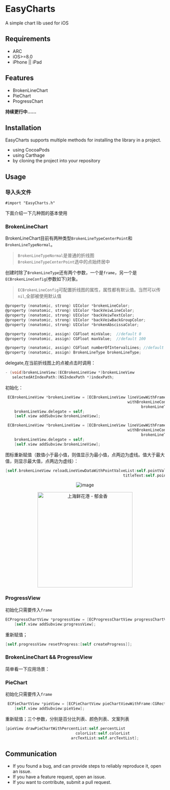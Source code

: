 # EasyCharts
A simple chart lib used for iOS

## Requirements
* ARC
* iOS>=8.0
* iPhone  || iPad

## Features
* BrokenLineChart 
* PieChart
* ProgressChart 

**持续更行中……**


## Installation

EasyCharts supports multiple methods for installing the library in a project.

* using CocoaPods
* using Carthage
* by cloning the project into your repository


<!--## How to use-->

## Usage

### 导入头文件 
`#import "EasyCharts.h"`

下面介绍一下几种图的基本使用

### BrokenLineChart 
   BrokenLineChart目前有两种类型`BrokenLineTypeCenterPoint`和`BrokenLineTypeNormal`。
   >  `BrokenLineTypeNormal`是普通的折线图 \
  >  `BrokenLineTypeCenterPoint`选中的点始终居中
  
   创建时除了`BrokenLineType`还有两个参数，一个是`frame`，另一个是`ECBrokenLineConfig`(参数如下)对象。
   
   > `ECBrokenLineConfig`可配置折线图的属性，属性都有默认值。当然可以传`nil`,全部被使用默认值
   
```Objective-c
@property (nonatomic, strong) UIColor *brokenLineColor;
@property (nonatomic, strong) UIColor *backVeiwLineColor;
@property (nonatomic, strong) UIColor *backVeiwTextColor;
@property (nonatomic, strong) UIColor *backVeiwBackGroupColor;
@property (nonatomic, strong) UIColor *brokenAbscissaColor;

@property (nonatomic, assign) CGFloat minValue;  //default 0
@property (nonatomic, assign) CGFloat maxValue;  //default 100

@property (nonatomic, assign) CGFloat numberOfIntervalLines; //default 5
@property (nonatomic, assign) BrokenLineType brokenLineType;
```
   
   delegate,在当前折线图上的点被点击时调用：
   
```Objective-c
- (void)brokenLineView:(ECBrokenLineView *)brokenLineView
   selectedAtIndexPath:(NSIndexPath *)indexPath;
```

初始化：

```Objective-C
 ECBrokenLineView *brokenLineView = [ECBrokenLineView lineViewWithFrame:frame
                                                      withBrokenLineConfig:nil
                                                            brokenLineType:BrokenLineTypeNormal];
    brokenLineView.delegate = self;
    [self.view addSubview:brokenLineView];
```

```Objective-C
 ECBrokenLineView *brokenLineView = [ECBrokenLineView lineViewWithFrame:frame
                                                      withBrokenLineConfig:nil
                                                            brokenLineType:BrokenLineTypeCenterPoint];
    brokenLineView.delegate = self;
    [self.view addSubview:brokenLineView];
```

图标重新赋值（数值小于最小值，则值显示为最小值，点两边为虚线。值大于最大值，则显示最大值，点两边为虚线）：

```Objective-C
[self.brokenLineView reloadLineViewDataWithPointValveList:self.pointValveList
                                                    titleText:self.pointTextList];
```													

<center>

![image](https://github.com/foolsong/EasyCharts/blob/master/gif/EC_lineNormal_gif.gif)

</center>

<center>
<img src="https://github.com/foolsong/EasyCharts/blob/master/gif/EC_lineCenterView_gif.gif"  width=300 alt="上海鲜花港 - 郁金香" />

<!-- ![image](https://github.com/foolsong/EasyCharts/blob/master/gif/EC_lineCenterView_gif.gif) -->

</center>


### ProgressView

初始化只需要传入`frame`

```Objective-c
ECProgressChartView *progressView = [ECProgressChartView progressChartViewWithFrame:frame];
    [self.view addSubview:progressView];
```

重新赋值；

```Objective-c
[self.progressView resetProgress:[self createProgress]];
```

### BrokenLineChart && ProgressView
简单看一下应用场景：


### PieChart

初始化只需要传入`frame`

```Objective-c
 ECPieChartView *pieView = [ECPieChartView pieChartViewWithFrame:CGRectMake(0, 100, ECScreenW, 200)];
    [self.view addSubview:pieView];
```

重新赋值；三个参数，分别是百分比列表、颜色列表、文案列表

```Objective-c
[pieView drawPieChartWithPercentList:self.percentList
                               colorList:self.colorList
                             arcTextList:self.arcTextList];
```

<!--
## Hope

* If you find bug when used，Hope you can Issues me，Thank you or try to download the latest code of this framework to see the BUG has been fixed or not）
* If you find the function is not enough when used，Hope you can Issues me，I very much to add more useful function to this framework ，Thank you !
* If you want to contribute code for EasyCharts，please Pull Requests me

-->


## Communication

* If you found a bug, and can provide steps to reliably reproduce it, open an issue.
* If you have a feature request, open an issue.
* If you want to contribute, submit a pull request.